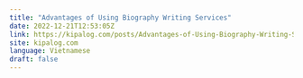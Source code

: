 ```yaml
---
title: "Advantages of Using Biography Writing Services"
date: 2022-12-21T12:53:05Z
link: https://kipalog.com/posts/Advantages-of-Using-Biography-Writing-Services?utm_medium=RSS&utm_source=news.12bit.vn
site: kipalog.com
language: Vietnamese
draft: false
---
```

